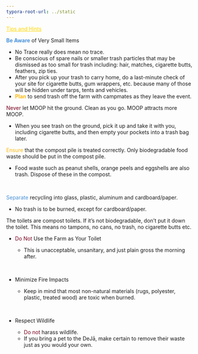 ```yaml
---
typora-root-url: ../static
---
```


<span class="center" style="color:gold;"><u>Tips and Hints</u></span>



<span style="color:#4891d9;">**Be Aware** </span> of Very Small Items

- No Trace really does mean no trace.
- Be conscious of spare nails or smaller trash particles that may be dismissed as too small for trash including: hair, matches, cigarette butts, feathers, zip ties. 
- After you pick up your trash to carry home, do a last-minute check of your site for cigarette butts, gum wrappers, etc. because many of those will be hidden under tarps, tents and vehicles.
- <span style="color:#fdb913;">**Plan**</span> to send trash off the farm with campmates as they leave the event. 

<span style="color:#77011e;">Never</span> let MOOP hit the ground. Clean as you go. MOOP attracts more MOOP. 

- When you see trash on the ground, pick it up and take it with you, including cigarette butts, and then empty your pockets into a trash bag later. 

<span style="color:#fdb913;">Ensure</span>  that the compost pile is treated correctly. Only biodegradable food waste should be put in the compost pile.

- Food waste such as peanut shells, orange peels and eggshells are also trash. Dispose of these in the compost.

  ​

<span style="color:#4891d9;">Separate</span>  recycling into glass, plastic, aluminum and cardboard/paper. 

- No trash is to be burned, except for cardboard/paper.




The toilets are compost toilets. If it’s not biodegradable, don’t put it down the toilet. This means no tampons, no cans, no trash, no cigarette butts etc.

- <span style="color:#77011e;">Do Not</span> Use the Farm as Your Toilet

  - This is unacceptable, unsanitary, and just plain gross the morning after.

    ​

- Minimize Fire Impacts

  - Keep in mind that most non-natural materials (rugs, polyester, plastic, treated wood) are toxic when burned.

    ​

- Respect Wildlife

  - <span style="color:#77011e;">Do not </span> harass wildlife. 
  - If you bring a pet to the DeJā, make certain to remove their waste just as you would your own.



